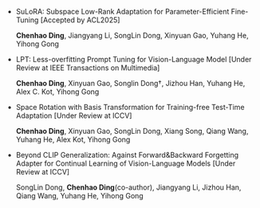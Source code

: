 - SuLoRA: Subspace Low-Rank Adaptation for Parameter-Efficient Fine-Tuning [Accepted by ACL2025]

  **Chenhao Ding**, Jiangyang Li, SongLin Dong, Xinyuan Gao, Yuhang He, Yihong Gong
  

- LPT: Less-overfitting Prompt Tuning for Vision-Language Model [Under Review at IEEE Transactions on Multimedia]

  **Chenhao Ding**, Xinyuan Gao, Songlin Dong†, Jizhou Han, Yuhang He, Alex C. Kot, Yihong Gong  


- Space Rotation with Basis Transformation for Training-free Test-Time Adaptation [Under Review at ICCV]
  
  **Chenhao Ding**, Xinyuan Gao, SongLin Dong, Xiang Song, Qiang Wang, Yuhang He, Alex Kot, Yihong Gong 


- Beyond CLIP Generalization: Against Forward&Backward Forgetting Adapter for Continual Learning of Vision-Language Models [Under Review at ICCV]
  
  SongLin Dong, **Chenhao Ding**(co-author), Jiangyang Li, Jizhou Han, Qiang Wang, Yuhang He, Yihong Gong

